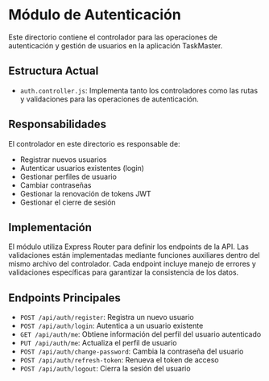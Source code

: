 # Módulo de Autenticación

Este directorio contiene el controlador para las operaciones de autenticación y gestión de usuarios en la aplicación TaskMaster.

## Estructura Actual

- `auth.controller.js`: Implementa tanto los controladores como las rutas y validaciones para las operaciones de autenticación.

## Responsabilidades

El controlador en este directorio es responsable de:

- Registrar nuevos usuarios
- Autenticar usuarios existentes (login)
- Gestionar perfiles de usuario
- Cambiar contraseñas
- Gestionar la renovación de tokens JWT
- Gestionar el cierre de sesión

## Implementación

El módulo utiliza Express Router para definir los endpoints de la API. Las validaciones están implementadas mediante funciones auxiliares dentro del mismo archivo del controlador. Cada endpoint incluye manejo de errores y validaciones específicas para garantizar la consistencia de los datos.

## Endpoints Principales

- `POST /api/auth/register`: Registra un nuevo usuario
- `POST /api/auth/login`: Autentica a un usuario existente
- `GET /api/auth/me`: Obtiene información del perfil del usuario autenticado
- `PUT /api/auth/me`: Actualiza el perfil de usuario
- `POST /api/auth/change-password`: Cambia la contraseña del usuario
- `POST /api/auth/refresh-token`: Renueva el token de acceso
- `POST /api/auth/logout`: Cierra la sesión del usuario
